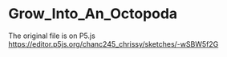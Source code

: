 # Grow_Into_An_Octopoda

The original file is on P5.js 
https://editor.p5js.org/chanc245_chrissy/sketches/-wSBW5f2G 